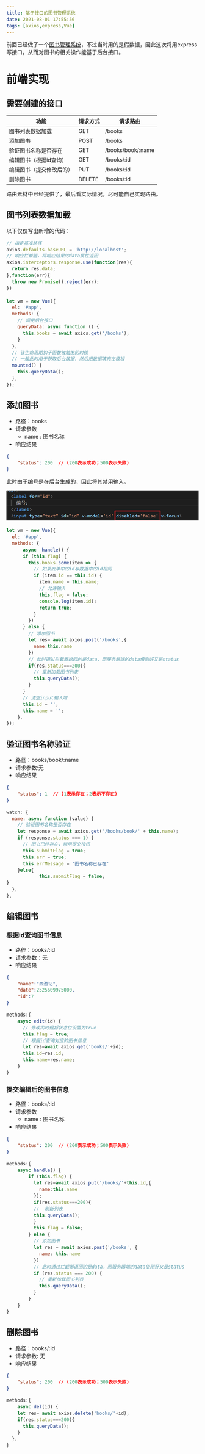 ```yaml
---
title: 基于接口的图书管理系统
date: 2021-08-01 17:55:56
tags: [axios,express,Vue]
---
```


前面已经做了一个[图书管理系统](https://jiaqicoder.com/2021/07/30/Vue%E5%B0%8F%E6%A1%88%E4%BE%8B-%E5%9B%BE%E4%B9%A6%E7%AE%A1%E7%90%86%E7%B3%BB%E7%BB%9F/)，不过当时用的是假数据，因此这次将用express写接口，从而对图书的相关操作能基于后台接口。

# 前端实现

## 需要创建的接口

| 功能                     | 请求方式 | 请求路由          |
| ------------------------ | -------- | ----------------- |
| 图书列表数据加载         | GET      | /books            |
| 添加图书                 | POST     | /books            |
| 验证图书名称是否存在     | GET      | /books/book/:name |
| 编辑图书（根据id查询）   | GET      | /books/:id        |
| 编辑图书（提交修改后的） | PUT      | /books/:id        |
| 删除图书                 | DELETE   | /books/:id        |

路由素材中已经提供了，最后看实际情况，尽可能自己实现路由。

## 图书列表数据加载

以下仅仅写出新增的代码：

````js
// 指定基准路径
axios.defaults.baseURL = 'http://localhost';
// 响应拦截器，将响应结果的data属性返回
axios.interceptors.response.use(function(res){
  return res.data;
},function(err){
  throw new Promise().reject(err);
})

let vm = new Vue({
  el: '#app',
  methods: {
    // 调用后台接口
    queryData: async function () {
      this.books = await axios.get('/books');
    }
  },
  // 该生命周期钩子函数被触发的时候
  // 一般此时用于获取后台数据，然后把数据填充在模板
  mounted() {
    this.queryData();
  },
});
````

## 添加图书

- 路径：books
- 请求参数
    + name : 图书名称
- 响应结果

```json
{
    "status": 200  // (200表示成功；500表示失败)
}
```

此时由于编号是在后台生成的，因此将其禁用输入。

![image-20210802102141735](https://raw.githubusercontent.com/liujiaqi222/images/master/pics/20210802102148.png)

```js
let vm = new Vue({
  el: '#app',
  methods: {
      async  handle() {
      if (this.flag) {
        this.books.some(item => {
          // 如果表单中的id与数据中的id相同
          if (item.id == this.id) {
            item.name = this.name;
            // 允许输入
            this.flag = false;
            console.log(item.id);
            return true;
          }
        })
      } else {
        // 添加图书
        let res= await axios.post('/books',{
          name:this.name
        })
        // 此时通过拦截器返回的是data，而服务器端的data值刚好又是status
        if(res.status===200){
          // 重新加载图书列表
          this.queryData();
        }
      }
      // 清空input输入域
      this.id = '';
      this.name = '';
    },
});
```

## 验证图书名称验证

- 路径：books/book/:name
- 请求参数:无
- 响应结果

```json
{
    "status": 1  // (1表示存在；2表示不存在)
}
```

```js
watch: {
  name: async function (value) {
    // 验证图书名称是否存在
    let response = await axios.get('/books/book/' + this.name);
    if (response.status === 1) {
      // 图书已经存在，禁用提交按钮
      this.submitFlag = true;
      this.err = true;
      this.errMessage = '图书名称已存在'
    }else{
            this.submitFlag = false;
}
  },
},
```

## 编辑图书

### 根据id查询图书信息

- 路径：books/:id
- 请求参数：无
- 响应结果

```json
{
    "name":"西游记",
    "date":2525609975000,
    "id":7
}
```

```js
methods:{
    async edit(id) {
      // 修改的时候将状态位设置为true
      this.flag = true;
      // 根据id查询对应的图书信息
      let res=await axios.get('books/'+id);
      this.id=res.id;
      this.name=res.name;
	}
}
```

### 提交编辑后的图书信息

- 路径：books/:id
- 请求参数
    + name : 图书名称
- 响应结果

```json
{
    "status": 200  // (200表示成功；500表示失败)
}
```

```js
methods:{
	async handle() {
	    if (this.flag) {
	      let res=await axios.put('/books/'+this.id,{
	        name:this.name
	      });
	      if(res.status===200){
	      //  刷新列表
	      this.queryData();
	      }
	      this.flag = false;
	    } else {
	      // 添加图书
	      let res = await axios.post('/books', {
	        name: this.name
	      })
	      // 此时通过拦截器返回的是data，而服务器端的data值刚好又是status
	      if (res.status === 200) {
	        // 重新加载图书列表
	        this.queryData();
	      }
	    }
	}
}
```

## 删除图书
- 路径：books/:id
- 请求参数: 无
- 响应结果

```json
{
    "status": 200  // (200表示成功；500表示失败)
}
```

```js
methods:{
    async del(id) {
    let res= await axios.delete('books/'+id);
    if(res.status===200){
      this.queryData();
    }
  },
}
```

